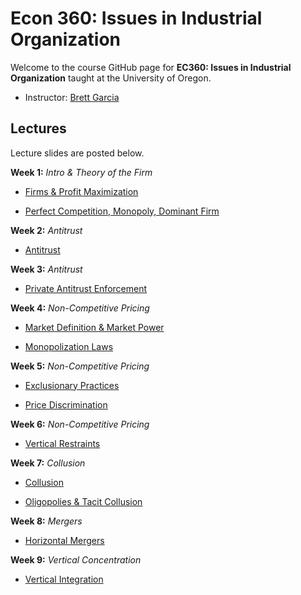 

# Econ 360: Issues in Industrial Organization

Welcome to the course GitHub page for __EC360: Issues in Industrial Organization__ taught at the University of Oregon. 

- Instructor: [Brett Garcia](https://brettgarcia.com/)


## Lectures

Lecture slides are posted below. 

__Week 1:__ _Intro & Theory of the Firm_

  - [Firms \& Profit Maximization](https://github.com/brettgabriel89/360/blob/master/slides/001-a.pdf) 
  
  - [Perfect Competition, Monopoly, Dominant Firm](https://github.com/brettgabriel89/360/blob/master/slides/001-b.pdf)

__Week 2:__ _Antitrust_

  - [Antitrust](https://github.com/brettgabriel89/360/blob/master/slides/002-a.pdf) 

__Week 3:__ _Antitrust_
  
  - [Private Antitrust Enforcement](https://github.com/brettgabriel89/360/blob/master/slides/003-a.pdf)

__Week 4:__ _Non-Competitive Pricing_

  - [Market Definition & Market Power](https://github.com/brettgabriel89/360/blob/master/slides/004-a.pdf) 
  
  - [Monopolization Laws](https://github.com/brettgabriel89/360/blob/master/slides/004-b.pdf)

__Week 5:__ _Non-Competitive Pricing_

  - [Exclusionary Practices](https://github.com/brettgabriel89/360/blob/master/slides/005-a.pdf) 
  
  - [Price Discrimination](https://github.com/brettgabriel89/360/blob/master/slides/005-b.pdf)

__Week 6:__ _Non-Competitive Pricing_

  - [Vertical Restraints](https://github.com/brettgabriel89/360/blob/master/slides/006-a.pdf) 
  
__Week 7:__ _Collusion_

  - [Collusion](https://github.com/brettgabriel89/360/blob/master/slides/007-a.pdf) 
  
  - [Oligopolies & Tacit Collusion](https://github.com/brettgabriel89/360/blob/master/slides/007-b.pdf)

__Week 8:__ _Mergers_

  - [Horizontal Mergers](https://github.com/brettgabriel89/360/blob/master/slides/008-a.pdf) 

__Week 9:__ _Vertical Concentration_

  - [Vertical Integration](https://github.com/brettgabriel89/360/blob/master/slides/009-a.pdf) 
